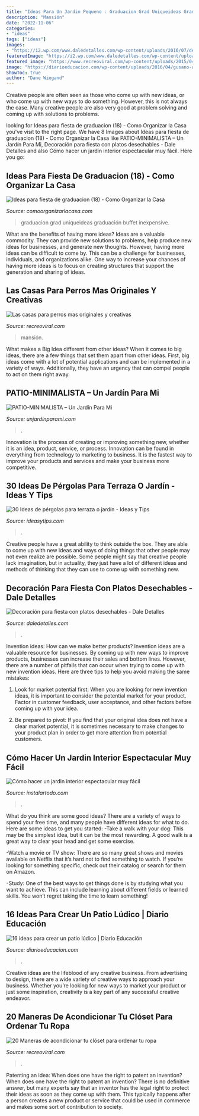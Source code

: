 ```yaml
---
title: "Ideas Para Un Jardin Pequeno : Graduacion Grad Uniqueideas Graduación Buffet Inexpensive"
description: "Mansión"
date: "2022-11-06"
categories:
- "ideas"
tags: ["ideas"]
images:
- "https://i2.wp.com/www.daledetalles.com/wp-content/uploads/2016/07/decoracion-con-platos18.jpg"
featuredImage: "https://i2.wp.com/www.daledetalles.com/wp-content/uploads/2016/07/decoracion-con-platos18.jpg"
featured_image: "https://www.recreoviral.com/wp-content/uploads/2015/04/original-730x681.jpg"
image: "https://diarioeducacion.com/wp-content/uploads/2016/04/gusano-abecedario.jpg"
ShowToc: true
author: "Dane Wiegand"
---
```



Creative people are often seen as those who come up with new ideas, or who come up with new ways to do something. However, this is not always the case. Many creative people are also very good at problem solving and coming up with solutions to problems.

	

		
looking for Ideas para fiesta de graduacion (18) - Como Organizar la Casa you've visit to the right page. We have 8 Images about Ideas para fiesta de graduacion (18) - Como Organizar la Casa like PATIO-MINIMALISTA – Un Jardín Para Mi, Decoración para fiesta con platos desechables - Dale Detalles and also Cómo hacer un jardin interior espectacular muy fácil. Here you go:
		
    
## Ideas Para Fiesta De Graduacion (18) - Como Organizar La Casa

<img loading=lazy src="https://comoorganizarlacasa.com/wp-content/uploads/2016/05/Ideas-para-fiesta-de-graduacion-18.jpg" onerror="this.onerror=null;this.src='https://tse2.mm.bing.net/th?id=OIP.MVq4WikEv-acodmCOX1-7wAAAA&amp;pid=15.1';" alt="Ideas para fiesta de graduacion (18) - Como Organizar la Casa">

_Source: comoorganizarlacasa.com_

>graduacion grad uniqueideas graduación buffet inexpensive. 

	

What are the benefits of having more ideas?
Ideas are a valuable commodity. They can provide new solutions to problems, help produce new ideas for businesses, and generate new thoughts. However, having more ideas can be difficult to come by. This can be a challenge for businesses, individuals, and organizations alike. One way to increase your chances of having more ideas is to focus on creating structures that support the generation and sharing of ideas.

    
## Las Casas Para Perros Mas Originales Y Creativas

<img loading=lazy src="https://www.recreoviral.com/wp-content/uploads/2015/04/original-730x681.jpg" onerror="this.onerror=null;this.src='https://tse1.mm.bing.net/th?id=OIP.ov9UPASa77ei3sCPs8TU1wHaG6&amp;pid=15.1';" alt="Las casas para perros mas originales y creativas">

_Source: recreoviral.com_

>mansión. 

	

What makes a Big Idea different from other ideas?
When it comes to big ideas, there are a few things that set them apart from other ideas. First, big ideas come with a lot of potential applications and can be implemented in a variety of ways. Additionally, they have an urgency that can compel people to act on them right away.

    
## PATIO-MINIMALISTA – Un Jardín Para Mi

<img loading=lazy src="https://unjardinparami.com/wp-content/uploads/2018/12/patio-minimalista-3.jpg" onerror="this.onerror=null;this.src='https://tse3.mm.bing.net/th?id=OIP.SUAfEQV2o5HfKpsZPkk-XgHaE8&amp;pid=15.1';" alt="PATIO-MINIMALISTA – Un Jardín Para Mi">

_Source: unjardinparami.com_

>. 

	

Innovation is the process of creating or improving something new, whether it is an idea, product, service, or process. Innovation can be found in everything from technology to marketing to business. It is the fastest way to improve your products and services and make your business more competitive.

    
## 30 Ideas De Pérgolas Para Terraza O Jardín - Ideas Y Tips

<img loading=lazy src="https://ideasytips.com/wp-content/uploads/2020/11/pergola20.jpg" onerror="this.onerror=null;this.src='https://tse4.mm.bing.net/th?id=OIP.gNxVRyMn-cUn-rR_jVF1IwHaLI&amp;pid=15.1';" alt="30 Ideas de pérgolas para terraza o jardín - Ideas y Tips">

_Source: ideasytips.com_

>. 

	

Creative people have a great ability to think outside the box. They are able to come up with new ideas and ways of doing things that other people may not even realize are possible. Some people might say that creative people lack imagination, but in actuality, they just have a lot of different ideas and methods of thinking that they can use to come up with something new.

    
## Decoración Para Fiesta Con Platos Desechables - Dale Detalles

<img loading=lazy src="https://i2.wp.com/www.daledetalles.com/wp-content/uploads/2016/07/decoracion-con-platos18.jpg" onerror="this.onerror=null;this.src='https://tse1.mm.bing.net/th?id=OIP.BVEQkqmG90w9-9bthTDfVwHaK0&amp;pid=15.1';" alt="Decoración para fiesta con platos desechables - Dale Detalles">

_Source: daledetalles.com_

>. 

	

Invention ideas: How can we make better products?
Invention ideas are a valuable resource for businesses. By coming up with new ways to improve products, businesses can increase their sales and bottom lines. However, there are a number of pitfalls that can occur when trying to come up with new invention ideas. Here are three tips to help you avoid making the same mistakes:
1. Look for market potential first: When you are looking for new invention ideas, it is important to consider the potential market for your product. Factor in customer feedback, user acceptance, and other factors before coming up with your idea.

2. Be prepared to pivot: If you find that your original idea does not have a clear market potential, it is sometimes necessary to make changes to your product plan in order to get more attention from potential customers.

    
## Cómo Hacer Un Jardin Interior Espectacular Muy Fácil

<img loading=lazy src="https://instalartodo.com/wp-content/uploads/2019/02/jardinji4054.jpg" onerror="this.onerror=null;this.src='https://tse1.mm.bing.net/th?id=OIP.Fq4HbuVg5mUBWsfyAY7dLAHaLJ&amp;pid=15.1';" alt="Cómo hacer un jardin interior espectacular muy fácil">

_Source: instalartodo.com_

>. 

	

What do you think are some good ideas?
There are a variety of ways to spend your free time, and many people have different ideas for what to do. Here are some ideas to get you started: 
-Take a walk with your dog: This may be the simplest idea, but it can be the most rewarding. A good walk is a great way to clear your head and get some exercise. 

-Watch a movie or TV show: There are so many great shows and movies available on Netflix that it’s hard not to find something to watch. If you’re looking for something specific, check out their catalog or search for them on Amazon. 

-Study: One of the best ways to get things done is by studying what you want to achieve. This can include learning about different fields or learned skills. You won’t regret taking the time to learn something!

    
## 16 Ideas Para Crear Un Patio Lúdico | Diario Educación

<img loading=lazy src="https://diarioeducacion.com/wp-content/uploads/2016/04/gusano-abecedario.jpg" onerror="this.onerror=null;this.src='https://tse4.mm.bing.net/th?id=OIP.rnzHvuMI6Brz3xNdS1Ff5gHaJ4&amp;pid=15.1';" alt="16 ideas para crear un patio lúdico | Diario Educación">

_Source: diarioeducacion.com_

>. 

	

Creative ideas are the lifeblood of any creative business. From advertising to design, there are a wide variety of creative ways to approach your business. Whether you’re looking for new ways to market your product or just some inspiration, creativity is a key part of any successful creative endeavor.

    
## 20 Maneras De Acondicionar Tu Clóset Para Ordenar Tu Ropa

<img loading=lazy src="https://www.recreoviral.com/wp-content/uploads/2018/03/clósets-8.jpg" onerror="this.onerror=null;this.src='https://tse4.mm.bing.net/th?id=OIP.G3vRSquljfU2NyR5s5EGVwHaHN&amp;pid=15.1';" alt="20 Maneras de acondicionar tu clóset para ordenar tu ropa">

_Source: recreoviral.com_

>. 

	

Patenting an idea: When does one have the right to patent an invention?
When does one have the right to patent an invention? There is no definitive answer, but many experts say that an inventor has the legal right to protect their ideas as soon as they come up with them. This typically happens after a person creates a new product or service that could be used in commerce and makes some sort of contribution to society.

